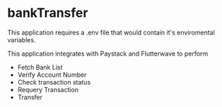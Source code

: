 # bankTransfer

This application requires a .env file that would contain it's enviromental variables.

This application integrates with Paystack and Flutterwave to perform 

- Fetch Bank List
- Verify Account Number
- Check transaction status
- Requery Transaction
- Transfer

